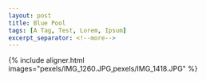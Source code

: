 ```yaml
---
layout: post
title: Blue Pool
tags: [A Tag, Test, Lorem, Ipsum]
excerpt_separator: <!--more-->
---
```


{% include aligner.html images="pexels/IMG_1260.JPG,pexels/IMG_1418.JPG" %}

